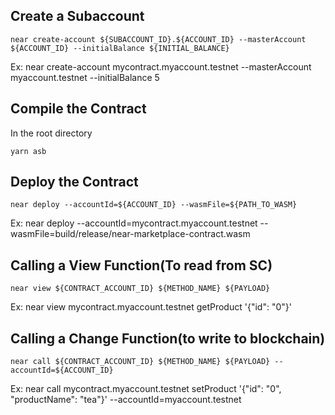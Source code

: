 ## Create a Subaccount

```
near create-account ${SUBACCOUNT_ID}.${ACCOUNT_ID} --masterAccount ${ACCOUNT_ID} --initialBalance ${INITIAL_BALANCE}
```
Ex: near create-account mycontract.myaccount.testnet --masterAccount myaccount.testnet --initialBalance 5

## Compile the Contract

In the root directory
```
yarn asb
```

## Deploy the Contract

```
near deploy --accountId=${ACCOUNT_ID} --wasmFile=${PATH_TO_WASM}
```
Ex: near deploy --accountId=mycontract.myaccount.testnet --wasmFile=build/release/near-marketplace-contract.wasm

## Calling a View Function(To read from SC)

```
near view ${CONTRACT_ACCOUNT_ID} ${METHOD_NAME} ${PAYLOAD}
```
Ex: near view mycontract.myaccount.testnet getProduct '{"id": "0"}'

## Calling a Change Function(to write to blockchain)

```
near call ${CONTRACT_ACCOUNT_ID} ${METHOD_NAME} ${PAYLOAD} --accountId=${ACCOUNT_ID}
```
Ex: near call mycontract.myaccount.testnet setProduct '{"id": "0", "productName": "tea"}' --accountId=myaccount.testnet

